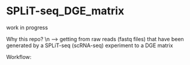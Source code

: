 # SPLiT-seq_DGE_matrix
work in progress

Why this repo? \n
--> getting from raw reads (fastq files) that have been generated by a SPLiT-seq (scRNA-seq) experiment to a DGE matrix

Workflow:
